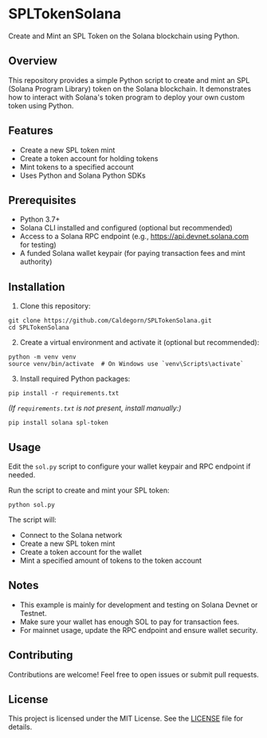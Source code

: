 
# SPLTokenSolana

Create and Mint an SPL Token on the Solana blockchain using Python.

## Overview

This repository provides a simple Python script to create and mint an SPL (Solana Program Library) token on the Solana blockchain. It demonstrates how to interact with Solana's token program to deploy your own custom token using Python.

## Features

- Create a new SPL token mint
- Create a token account for holding tokens
- Mint tokens to a specified account
- Uses Python and Solana Python SDKs

## Prerequisites

- Python 3.7+
- Solana CLI installed and configured (optional but recommended)
- Access to a Solana RPC endpoint (e.g., https://api.devnet.solana.com for testing)
- A funded Solana wallet keypair (for paying transaction fees and mint authority)

## Installation

1. Clone this repository:

```
git clone https://github.com/Caldegorn/SPLTokenSolana.git
cd SPLTokenSolana
```

2. Create a virtual environment and activate it (optional but recommended):

```
python -m venv venv
source venv/bin/activate  # On Windows use `venv\Scripts\activate`
```

3. Install required Python packages:

```
pip install -r requirements.txt
```

*(If `requirements.txt` is not present, install manually:)*

```
pip install solana spl-token
```

## Usage

Edit the `sol.py` script to configure your wallet keypair and RPC endpoint if needed.

Run the script to create and mint your SPL token:

```
python sol.py
```

The script will:

- Connect to the Solana network
- Create a new SPL token mint
- Create a token account for the wallet
- Mint a specified amount of tokens to the token account

## Notes

- This example is mainly for development and testing on Solana Devnet or Testnet.
- Make sure your wallet has enough SOL to pay for transaction fees.
- For mainnet usage, update the RPC endpoint and ensure wallet security.

## Contributing

Contributions are welcome! Feel free to open issues or submit pull requests.

## License

This project is licensed under the MIT License. See the [LICENSE](LICENSE) file for details.

